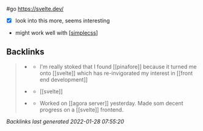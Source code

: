 #go https://svelte.dev/

- [x] look into this more, seems interesting
- might work well with [[simplecss]]

[//begin]: # "Autogenerated link references for markdown compatibility"
[simplecss]: simplecss.md "simplecss"
[//end]: # "Autogenerated link references"

## Backlinks

> - [](2021-02-09.md)
>   - I'm really stoked that I found [[pinafore]] because it turned me onto [[svelte]] which has re-invigorated my interest in [[front end development]]
>    
> - [](2021-01-19.md)
>   - [[svelte]]
>    
> - [](2021-02-04.md)
>   - Worked on [[agora server]] yesterday. Made som decent progress on a [[svelte]] frontend.

_Backlinks last generated 2022-01-28 07:55:20_

